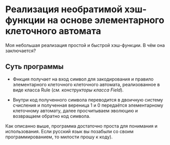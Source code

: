 # Реализация необратимой хэш-функции на основе элементарного клеточного автомата
Моя небольшая реализация простой и быстрой хэш-функции. В чём она заключается?

## Суть программы

- Фнкция получает на вход символ для закодирования и правило элементарного клеточного клеточного автомата, реализованное в виде класса Rule (*см. конструкторы класса Field*).

- Внутри код полученного символа переводится в двоичную систему счисления и полученная вереница 1 и 0 передаётся элементарному клеточному автомату, далее просчитываем эволюцию и возвращаем обратно код символа.

Как описанно выше, программа достаточно проста для понимания и использования. Если русский язык вы позабыли со своим программированием, то милости прошу к коду).
